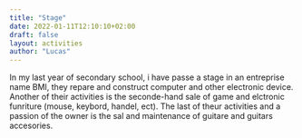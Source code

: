 ```yaml
---
title: "Stage"
date: 2022-01-11T12:10:10+02:00
draft: false
layout: activities
author: "Lucas"
---
```


In my last year of secondary school, i have passe a stage in an entreprise name BMI, they repare and construct computer and other electronic device. Another of their activities is the seconde-hand sale of game and elctronic funriture (mouse, keybord, handel, ect).
The last of theur activities and a passion of the owner is the sal and maintenance of guitare and guitars accesories.